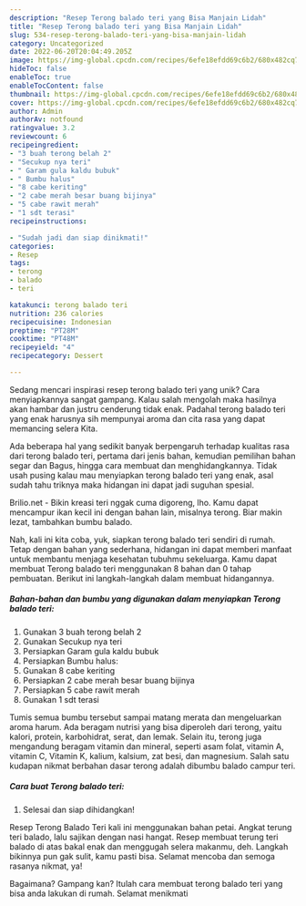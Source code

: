 ```yaml
---
description: "Resep Terong balado teri yang Bisa Manjain Lidah"
title: "Resep Terong balado teri yang Bisa Manjain Lidah"
slug: 534-resep-terong-balado-teri-yang-bisa-manjain-lidah
category: Uncategorized
date: 2022-06-20T20:04:49.205Z
image: https://img-global.cpcdn.com/recipes/6efe18efdd69c6b2/680x482cq70/terong-balado-teri-foto-resep-utama.jpg
hideToc: false
enableToc: true
enableTocContent: false
thumbnail: https://img-global.cpcdn.com/recipes/6efe18efdd69c6b2/680x482cq70/terong-balado-teri-foto-resep-utama.jpg
cover: https://img-global.cpcdn.com/recipes/6efe18efdd69c6b2/680x482cq70/terong-balado-teri-foto-resep-utama.jpg
author: Admin
authorAv: notfound
ratingvalue: 3.2
reviewcount: 6
recipeingredient:
- "3 buah terong belah 2"
- "Secukup nya teri"
- " Garam gula kaldu bubuk"
- " Bumbu halus"
- "8 cabe keriting"
- "2 cabe merah besar buang bijinya"
- "5 cabe rawit merah"
- "1 sdt terasi"
recipeinstructions:

- "Sudah jadi dan siap dinikmati!"
categories:
- Resep
tags:
- terong
- balado
- teri

katakunci: terong balado teri 
nutrition: 236 calories
recipecuisine: Indonesian
preptime: "PT28M"
cooktime: "PT48M"
recipeyield: "4"
recipecategory: Dessert

---
```





Sedang mencari inspirasi resep terong balado teri yang unik? Cara menyiapkannya sangat gampang. Kalau salah mengolah maka hasilnya akan hambar dan justru cenderung tidak enak. Padahal terong balado teri yang enak harusnya sih mempunyai aroma dan cita rasa yang dapat memancing selera Kita.





Ada beberapa hal yang sedikit banyak berpengaruh terhadap kualitas rasa dari terong balado teri, pertama dari jenis bahan, kemudian pemilihan bahan segar dan Bagus, hingga cara membuat dan menghidangkannya. Tidak usah pusing kalau mau menyiapkan terong balado teri yang enak,      asal sudah tahu triknya maka hidangan ini dapat jadi suguhan spesial.














Brilio.net - Bikin kreasi teri nggak cuma digoreng, lho. Kamu dapat mencampur ikan kecil ini dengan bahan lain, misalnya terong. Biar makin lezat, tambahkan bumbu balado.






Nah, kali ini kita coba, yuk, siapkan terong balado teri sendiri di rumah. Tetap dengan bahan yang sederhana, hidangan ini dapat memberi manfaat untuk membantu menjaga kesehatan tubuhmu sekeluarga. Kamu dapat membuat Terong balado teri menggunakan 8 bahan dan 0 tahap pembuatan. Berikut ini langkah-langkah dalam membuat hidangannya.

<!--inarticleads1-->

##### Bahan-bahan dan bumbu yang digunakan dalam menyiapkan Terong balado teri:

1. Gunakan 3 buah terong belah 2
1. Gunakan Secukup nya teri
1. Persiapkan  Garam gula kaldu bubuk
1. Persiapkan  Bumbu halus:
1. Gunakan 8 cabe keriting
1. Persiapkan 2 cabe merah besar buang bijinya
1. Persiapkan 5 cabe rawit merah
1. Gunakan 1 sdt terasi


Tumis semua bumbu tersebut sampai matang merata dan mengeluarkan aroma harum. Ada beragam nutrisi yang bisa diperoleh dari terong, yaitu kalori, protein, karbohidrat, serat, dan lemak. Selain itu, terong juga mengandung beragam vitamin dan mineral, seperti asam folat, vitamin A, vitamin C, Vitamin K, kalium, kalsium, zat besi, dan magnesium. Salah satu kudapan nikmat berbahan dasar terong adalah dibumbu balado campur teri. 

<!--inarticleads2-->

##### Cara buat Terong balado teri:


1. Selesai dan siap dihidangkan!

Resep Terong Balado Teri kali ini menggunakan bahan petai. Angkat terung teri balado, lalu sajikan dengan nasi hangat. Resep membuat terung teri balado di atas bakal enak dan menggugah selera makanmu, deh. Langkah bikinnya pun gak sulit, kamu pasti bisa. Selamat mencoba dan semoga rasanya nikmat, ya! 

Bagaimana? Gampang kan? Itulah cara membuat terong balado teri yang bisa anda lakukan di rumah. Selamat menikmati
